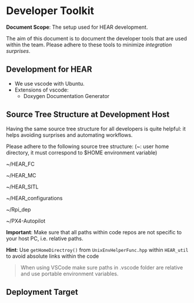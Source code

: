# Developer Toolkit
**Document Scope**: The setup used for HEAR development.

The aim of this document is to document the developer tools that are used within the team. Please adhere to these tools to minimize *integration surprises*.

## Development for HEAR

- We use vscode with Ubuntu.
- Extensions of vscode:
  - Doxygen Documentation Generator

## Source Tree Structure at Development Host
Having the same source tree structure for all developers is quite helpful: it helps avoiding surprises and automating workflows.

Please adhere to the following source tree structure:
(~: user home directory, it must correspond to $HOME environment variable)

~/HEAR_FC

~/HEAR_MC

~/HEAR_SITL

~/HEAR_configurations

~/Rpi_dep

~/PX4-Autopilot

**Important**: Make sure that all paths within code repos are not specific to your host PC, i.e. relative paths.

**Hint**: Use `getHomeDirectroy()` from `UnixEnvHelperFunc.hpp` within `HEAR_util` to avoid absolute links within the code

> When using VSCode make sure paths in .vscode folder are relative and use portable environment variables.



## Deployment Target